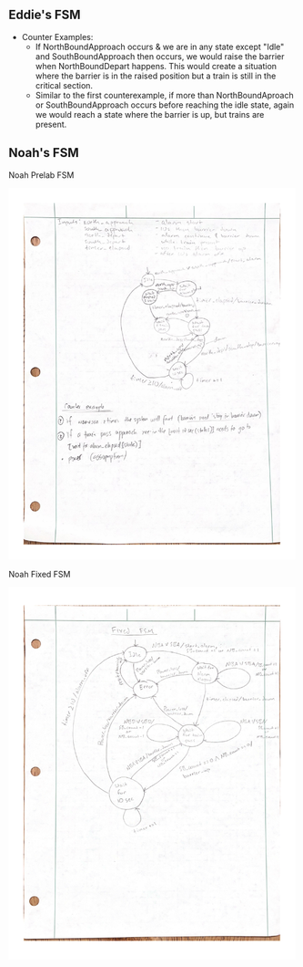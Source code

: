 ## Eddie's FSM 
- Counter Examples:
    - If NorthBoundApproach occurs & we are in any state except "Idle" and SouthBoundApproach then occurs, we would raise the barrier when NorthBoundDepart happens. This would create a situation where the barrier is in the raised position but a train is still in the critical section.
    - Similar to the first counterexample, if more than NorthBoundAproach or SouthBoundApproach occurs before reaching the idle state, again we would reach a state where the barrier is up, but trains are present. 

## Noah's FSM
Noah Prelab FSM

<img src="docs/Noah Prelab Fsm.jpg">


Noah Fixed FSM

<img src="docs/Noah Fixed Fsm.svg">